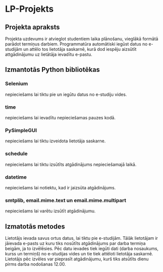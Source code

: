 # LP-Projekts
## Projekta apraksts
Projekta uzdevums ir atvieglot studentiem laika plānošanu, vieglākā formātā parādot termiņus darbiem. Programmatūra automātiski iegūst datus no e-studijām un attēlo tos lietotāja saskarnē, kurā dod iespēju aizsūtīt attgādinājumu uz lietātāja ievadītu e-pastu.
## Izmantotās Python bibliotēkas
### Selenium
nepieciešams lai tiktu pie un iegūtu datus no e-studiju vides.
### time
nepieciešams lai ievadītu nepieciešamas pauzes kodā.
### PySimpleGUI
nepieciešams lai tiktu izveidota lietotāja saskarne.
### schedule
nepieciešams lai tiktu izsūtīts atgādinājums nepieciešamajā laikā.
### datetime
nepieciešams lai notiektu, kad ir jaizsūta atgādinājums.
### smtplib, email.mime.text un email.mime.multipart
nepieciešams lai varētu izsūtīt atgādinājumu.
## Izmatotās metodes
Lietotājs ievada savus ortus datus, lai tiktu pie e-studijām. Tālāk lietotājam ir jāievada e-pasts uz kuru tiks nosūtīts atgādinājums par darba termiņa beigām, ja to izvēlēsies. Pēc datu ievades tiek iegūti dati (darba nosaukums, kurss un termiņš) no e-studijas vides un tie tiek attēloti lietotāja saskarnē. Lietotājs pēc izvēles var pieprasīt atgādinājumu, kurš tiks atsūtīts dienu pirms darba nodošanas 12.00.

